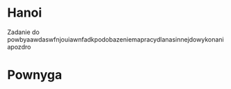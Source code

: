 # Hanoi
Zadanie do powbyaawdaswfnjouiawnfadkpodobazeniemapracydlanasinnejdowykonaniapozdro
 # Pownyga
